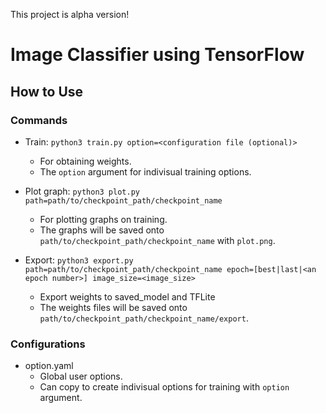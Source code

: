 This project is alpha version!

# Image Classifier using TensorFlow
## How to Use
### Commands
 * Train: `python3 train.py option=<configuration file (optional)>`
   - For obtaining weights.
   - The `option` argument for indivisual training options.

 * Plot graph: `python3 plot.py path=path/to/checkpoint_path/checkpoint_name`
   - For plotting graphs on training.
   - The graphs will be saved onto `path/to/checkpoint_path/checkpoint_name` with `plot.png`.

 * Export: `python3 export.py path=path/to/checkpoint_path/checkpoint_name epoch=[best|last|<an epoch number>] image_size=<image_size>`
   - Export weights to saved_model and TFLite
   - The weights files will be saved onto `path/to/checkpoint_path/checkpoint_name/export`.

### Configurations
 * option.yaml
   - Global user options.
   - Can copy to create indivisual options for training with `option` argument.
